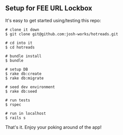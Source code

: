 ## Setup for FEE URL Lockbox

It's easy to get started using/testing this repo:

```shell
# clone it down
$ git clone git@github.com:josh-works/hotreads.git

# cd into it
$ cd hotreads

# bundle install
$ bundle

# setup DB
$ rake db:create
$ rake db:migrate

# seed dev environment
$ rake db:seed

# run tests
$ rspec

# run in localhost
$ rails s
```

That's it. Enjoy your poking around of the app!
